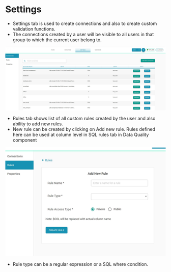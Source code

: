 # Settings

* Settings tab is used to create connections and also to create custom validation functions.
* The connections created by a user will be visible to all users in that group to which the current user belong to.

![Connections](.gitbook/assets/connections%20%281%29.jpg)

* Rules tab shows list of all custom rules created by the user and also ability to add new rules.
* New rule can be created by clicking on Add new rule. Rules defined here can be used at column level in SQL rules tab in Data Quality component

![Rules](.gitbook/assets/addingnewrules.jpg)

* Rule type can be a regular expression or a SQL where condition. 

